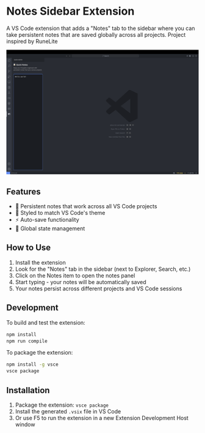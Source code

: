 # Notes Sidebar Extension

A VS Code extension that adds a "Notes" tab to the sidebar where you can take persistent notes that are saved globally across all projects.
Project inspired by RuneLite

![Notes Sidebar Widget](widget-pic.png)

## Features

- 📝 Persistent notes that work across all VS Code projects
- 🎨 Styled to match VS Code's theme
- ⚡ Auto-save functionality
- 🔄 Global state management

## How to Use

1. Install the extension
2. Look for the "Notes" tab in the sidebar (next to Explorer, Search, etc.)
3. Click on the Notes item to open the notes panel
4. Start typing - your notes will be automatically saved
5. Your notes persist across different projects and VS Code sessions

## Development

To build and test the extension:

```bash
npm install
npm run compile
```

To package the extension:

```bash
npm install -g vsce
vsce package
```

## Installation

1. Package the extension: `vsce package`
2. Install the generated `.vsix` file in VS Code
3. Or use F5 to run the extension in a new Extension Development Host window
